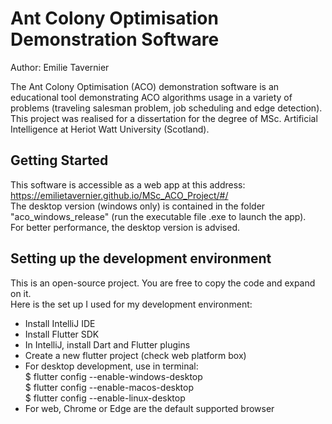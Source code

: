 # Ant Colony Optimisation Demonstration Software

Author: Emilie Tavernier

The Ant Colony Optimisation (ACO) demonstration software is an educational tool demonstrating ACO algorithms usage in a variety of problems (traveling salesman problem, job scheduling and edge detection).<br/>
This project was realised for a dissertation for the degree of MSc. Artificial Intelligence at Heriot Watt University (Scotland).<br/>

## Getting Started

This software is accessible as a web app at this address: https://emilietavernier.github.io/MSc_ACO_Project/#/<br/>
The desktop version (windows only) is contained in the folder "aco_windows_release" (run the executable file .exe to launch the app). <br/>
For better performance, the desktop version is advised.<br/>

## Setting up the development environment

This is an open-source project. You are free to copy the code and expand on it. <br/>
Here is the set up I used for my development environment:
- Install IntelliJ IDE
- Install Flutter SDK
- In IntelliJ, install Dart and Flutter plugins
- Create a new flutter project (check web platform box)
- For desktop development, use in terminal:<br/>
    $ flutter config --enable-windows-desktop<br/>
    $ flutter config --enable-macos-desktop<br/>
    $ flutter config --enable-linux-desktop<br/>
- For web, Chrome or Edge are the default supported browser
